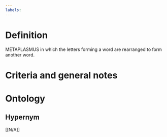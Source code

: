 ```yaml
---
labels: 
---
```


# Definition
METAPLASMUS in which the letters forming a word are rearranged to form another word.
# Criteria and general notes
# Ontology

## Hypernym
[[N/A]]